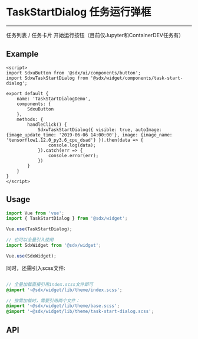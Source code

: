 # TaskStartDialog 任务运行弹框
---
任务列表 / 任务卡片 开始运行按钮（目前仅Jupyter和ContainerDEV任务有）

## Example

<Common-BasicUsage>
<widget-task-start-dialog-index></widget-task-start-dialog-index>
  <highlight-code slot="codeText" lang="vue">
    <template>
        <div class="sdxw-task-start-dialog">
            <SdxuButton @click="handleClick">运行</SdxuButton>
        </div>
    </template>

    <script>
    import SdxuButton from '@sdx/ui/components/button';
    import SdxwTaskStartDialog from '@sdx/widget/components/task-start-dialog';

    export default {
        name: 'TaskStartDialogDemo',
        components: {
            SdxuButton
        },
        methods: {
            handleClick() {
                SdxwTaskStartDialog({ visible: true, autoImage: {image_update_time: '2019-06-06 14:00:00'}, image: {image_name: 'tensorflow1.12.0_py3.6_cpu_dsad'} }).then(data => {
                    console.log(data);
                }).catch(err => {
                    console.error(err);
                })
            }
        }
    }
    </script>

  </highlight-code>
</Common-BasicUsage>

## Usage

```js
import Vue from 'vue';
import { TaskStartDialog } from '@sdx/widget';

Vue.use(TaskStartDialog);

// 也可以全量引入使用
import SdxWidget from '@sdx/widget';

Vue.use(SdxWidget);
```

同时，还需引入scss文件:

```scss

// 全量加载直接引用index.scss文件即可
@import '~@sdx/widget/lib/theme/index.scss';

// 按需加载时，需要引用两个文件：
@import '~@sdx/widget/lib/theme/base.scss';
@import '~@sdx/widget/lib/theme/task-start-dialog.scss';

```

## API

 <widget-task-start-dialog-api slot="api" />